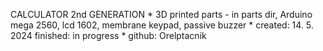 CALCULATOR 2nd GENERATION
*
3D printed parts - in parts dir,
Arduino mega 2560, lcd 1602, 
membrane keypad, passive buzzer
*
created: 14. 5. 2024
finished: in progress
*
github: Orelptacnik
